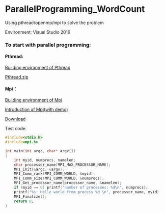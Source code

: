 # ParallelProgramming_WordCount
Using pthread/openmp/mpi to solve the problem

Environment:
Visual Studio 2019

### To start with parallel programming:
#### Pthread:

[Building environment of Pthread](https://blog.csdn.net/sijia5135/article/details/115356079)

[Pthread.zip](https://github.com/jywang616/ParallelProgramming_WordCount/blob/main/packages/pthread.zip)

#### Mpi：
[Building environment of Mpi](https://www.jianshu.com/p/c74cf04ca415)

[Introduction of Mpi(with demo)](https://zhuanlan.zhihu.com/p/355652501)

[Download](https://www.mpich.org/downloads/)

Test code:
```C++
#include<stdio.h>
#include<mpi.h>

int main(int argc, char* argv[])
{
    int myid, numprocs, namelen;
    char processor_name[MPI_MAX_PROCESSOR_NAME];
    MPI_Init(&argc, &argv);
    MPI_Comm_rank(MPI_COMM_WORLD, &myid);
    MPI_Comm_size(MPI_COMM_WORLD, &numprocs);
    MPI_Get_processor_name(processor_name, &namelen);
    if (myid == 0) printf("number of processes: %d\n", numprocs);
    printf("%s: Hello world from process %d \n", processor_name, myid);
    MPI_Finalize();
    return 0;
}
```
